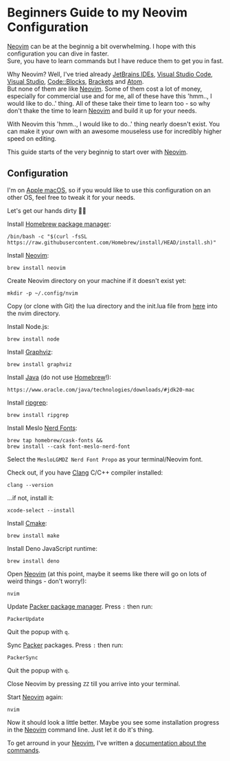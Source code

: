 # Beginners Guide to my Neovim Configuration
[Neovim](https://neovim.io/) can be at the beginnig a bit overwhelming. I hope 
with this configuration you can dive in faster.  
Sure, you have to learn commands but I have reduce them to get you in fast.

Why Neovim? Well, I've tried already [JetBrains IDEs](https://www.jetbrains.com/), 
[Visual Studio Code](https://code.visualstudio.com/), [Visual Studio](https://visualstudio.microsoft.com/), 
[Code::Blocks](https://www.codeblocks.org/), [Brackets](https://brackets.io/) 
and [Atom](https://github.com/atom/atom).  
But none of them are like [Neovim](https://neovim.io/). Some of them cost a lot 
of money, especially for commercial use and for me, all of these have this 
'hmm.., I would like to do..' thing.
All of these take their time to learn too - so why don't thake the time to learn 
[Neovim](https://neovim.io/) and build it up for your needs.  

With Neovim this 'hmm.., I would like to do..' thing nearly doesn't exist. You 
can make it your own with an awesome mouseless use for incredibly higher speed 
on editing.

This guide starts of the very beginnig to start over with [Neovim](https://neovim.io/).

## Configuration
I'm on [Apple macOS](https://www.apple.com/de/macos), so if you would like to 
use this configuration on an other OS, feel free to tweak it for your needs.

Let's get our hands dirty 🧱🔨  

Install [Homebrew package manager](https://brew.sh/):
```shell
/bin/bash -c "$(curl -fsSL https://raw.githubusercontent.com/Homebrew/install/HEAD/install.sh)"
```
Install [Neovim](https://neovim.io/):
```shell
brew install neovim
```
Create Neovim directory on your machine if it doesn't exist yet:
```shell
mkdir -p ~/.config/nvim
```
Copy (or clone with Git) the lua directory and the init.lua file from [here](https://github.com/MannyFay/neovim)
into the nvim directory.

Install Node.js:
```shell
brew install node
```

Install [Graphviz](https://graphviz.org/):
```shell
brew install graphviz
```
Install [Java](https://en.wikipedia.org/wiki/Java) (do not use [Homebrew](https://brew.sh/)!):
```shell
https://www.oracle.com/java/technologies/downloads/#jdk20-mac
```
Install [ripgrep](https://github.com/BurntSushi/ripgrep):
```shel
brew install ripgrep
```
Install Meslo [Nerd Fonts](https://www.nerdfonts.com/):
```shell
brew tap homebrew/cask-fonts &&
brew install --cask font-meslo-nerd-font
```
Select the `MesloLGMDZ Nerd Font Propo` as your terminal/Neovim font.

Check out, if you have [Clang](http://clang.org/) C/C++ compiler installed:
```shell
clang --version
```
...if not, install it:
```shell
xcode-select --install
```
Install [Cmake](https://cmake.org/):
```
brew install make
```
Install Deno JavaScript runtime:
```shell
brew install deno
```
Open [Neovim](https://neovim.io/) (at this point, maybe it seems like there will go on lots of weird things - don't worry!):
```shell
nvim
```
Update [Packer package manager](https://github.com/wbthomason/packer.nvim). Press `:` then run:
```shell
PackerUpdate
```
Quit the popup with `q`.

Sync [Packer](https://github.com/wbthomason/packer.nvim) packages. Press `:` then run:
```shell
PackerSync
```
Quit the popup with `q`.

Close Neovim by pressing `ZZ` till you arrive into your terminal.  

Start [Neovim](https://neovim.io/) again:
```shell
nvim
```
Now it should look a little better. Maybe you see some installation progress in
the [Neovim](https://neovim.io/) command line. Just let it do it's thing.  

To get arround in your [Neovim](https://neovim.io/), I've written a [documentation about the commands](nvim-commands.md).
